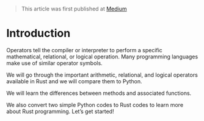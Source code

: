 > This article was first published at [Medium](https://towardsdatascience.com/a-comprehensive-tutorial-to-rust-operators-for-beginners-11554b2c64d4)

# Introduction

Operators tell the compiler or interpreter to perform a specific mathematical, relational, or logical operation. Many programming languages make use of similar operator symbols.

We will go through the important arithmetic, relational, and logical operators available in Rust and we will compare them to Python.

We will learn the differences between methods and associated functions.

We also convert two simple Python codes to Rust codes to learn more about Rust programming.
Let’s get started!